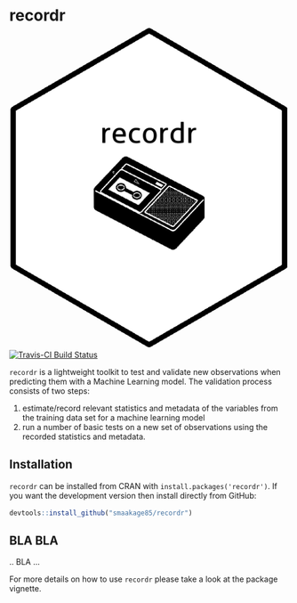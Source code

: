 
<!-- README.md is generated from README.Rmd. Please edit that file -->
recordr <img src="man/figures/logo_hex.png" align="right" />
============================================================

[![Travis-CI Build Status](https://travis-ci.org/smaakage85/customsteps.svg?branch=master)](https://travis-ci.org/smaakage85/recordr)

`recordr` is a lightweight toolkit to test and validate new observations when predicting them with a Machine Learning model. The validation process consists of two steps:

1.  estimate/record relevant statistics and metadata of the variables from the training data set for a machine learning model
2.  run a number of basic tests on a new set of observations using the recorded statistics and metadata.

Installation
------------

`recordr` can be installed from CRAN with `install.packages('recordr')`. If you want the development version then install directly from GitHub:

``` r
devtools::install_github("smaakage85/recordr")
```

BLA BLA
-------

.. BLA ...

For more details on how to use `recordr` please take a look at the package vignette.
